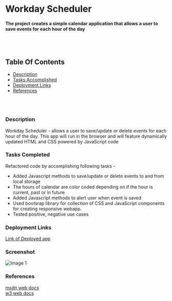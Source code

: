 # Workday Scheduler

#### The project creates a simple calendar application that allows a user to save events for each hour of the day
<br>
<br>



## Table Of Contents
- [Description](#description)
- [Tasks Accomplished](#tasks-completed)
- [Deployment Links](#deployment-links)
- [References](#references)
<br>
<br>

### Description
 Workday Scheduler - allows a user to save/update or delete events for each hour of the day. This app will run in the browser and will feature dynamically updated HTML and CSS powered by JavaScript code 


### Tasks Completed
Refactored code by accomplishing following tasks -
* Added Javascript methods to save/update or delete events to and from local storage
* The hours of calendar are color coded depending on if the hour is current, past or in future
* Added Javascript methods to alert user when event is saved
* Used bootsrap library for collection of CSS and JavaScript components for creating responsive webapp.
* Tested positive, negative use cases


### Deployment Links
[Link of Deployed app ](https://anud22.github.io/workdayScheduler/)

### Screenshot
![Image 1](DeployedApp.png)

### References
[msdn web docs](https://developer.mozilla.org/en-US/docs/Web/HTML)
<br>
[w3 web docs](https://www.w3schools.com/)